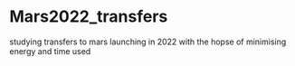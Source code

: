 # Mars2022_transfers
studying transfers to mars launching in 2022 with the hopse of minimising energy and time used
